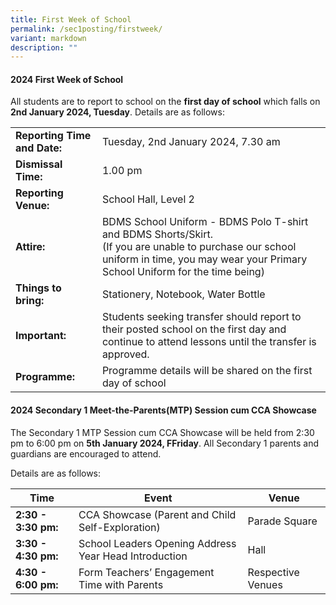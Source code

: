 ```yaml
---
title: First Week of School
permalink: /sec1posting/firstweek/
variant: markdown
description: ""
---
```

#### **2024 First Week of School**

All students are to report to school on the **first day of school** which falls on **2nd January 2024, Tuesday**.
Details are as follows:



|  |  | 
| -------- | -------- | 
| **Reporting Time and Date:**     | Tuesday, 2nd January 2024, 7.30 am     |
| **Dismissal Time:** | 1.00 pm | 
| **Reporting Venue:** | School Hall, Level 2 | 
| **Attire:** | BDMS School Uniform - BDMS Polo T-shirt and BDMS Shorts/Skirt. <br>(If you are unable to purchase our school uniform in time, you may wear your Primary School Uniform for the time being) | 
|**Things to bring:**   | Stationery, Notebook, Water Bottle | 
| **Important:** |Students seeking transfer should report to their posted school on the first day and continue to attend lessons until the transfer is approved.  |
| **Programme:**|Programme details will be shared on the first day of school|



#### **2024 Secondary 1 Meet-the-Parents(MTP) Session cum CCA Showcase**

The Secondary 1 MTP Session cum CCA Showcase will be held from 2:30 pm to 6:00 pm on **5th January 2024, FFriday**. All Secondary 1 parents and guardians are encouraged to attend. 

Details are as follows:


| Time |Event  | Venue  |  
| -------- | -------- | -------- | 
| **2:30 - 3:30 pm:**     | CCA Showcase (Parent and Child Self-Exploration)    | Parade Square |
| **3:30 - 4:30 pm:** | School Leaders Opening Address <br>Year Head Introduction|Hall   |
| **4:30 - 6:00 pm:** |  Form Teachers’  Engagement Time  with Parents | Respective Venues  |